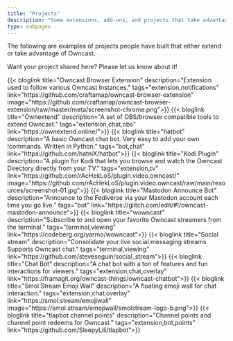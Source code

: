 ```yaml
---
title: "Projects"
description: "Some extensions, add-ons, and projects that take advantage of Owncast."
type: subpages
---
```


The following are examples of projects people have built that either extend or take advantage of Owncast.

Want your project shared here? Please let us know about it!

<div id="blog-previews">
    <section class="cards-wrapper">
        {{< bloglink title="Owncast Browser Extension" description="Extension used to follow various Owncast Instances." tags="extension,notifications" link="https://github.com/craftamap/owncast-browser-extension" image="https://github.com/craftamap/owncast-browser-extension/raw/master/meta/screenshot-chrome.png">}}
        {{< bloglink title="Ownextend" description="A set of OBS/browser compatible tools to extend Owncast." tags="extension,chat,obs" link="https://ownextend.online/">}}
        {{< bloglink title="hatbot" description="A basic Owncast chat bot. Very easy to add your own !commands. Written in Python." tags="bot,chat" link="https://github.com/hatniX/hatbot">}}
        {{< bloglink title="Kodi Plugin" description="A plugin for Kodi that lets you browse and watch the Owncast Directory directly from your TV." tags="extension,tv" link="https://github.com/rAcHekLoS/plugin.video.owncast/" image="https://github.com/rAcHekLoS/plugin.video.owncast/raw/main/resources/screenshot-01.jpg">}}
        {{< bloglink title="Mastodon Announce Bot" description="Announce to the Fediverse via your Mastodon account each time you go live." tags="bot" link="https://glitch.com/edit/#!/owncast-mastodon-announce">}}
        {{< bloglink title="wowncast" description="Subscribe to and open your favorite Owncast streamers from the terminal." tags="terminal,viewing" link="https://codeberg.org/yarmo/wowncast">}}
        {{< bloglink title="Social stream" description="Consolidate your live social messaging streams Supports Owncast chat." tags="terminal,viewing" link="https://github.com/steveseguin/social_stream">}}
        {{< bloglink title="Chat Bot" description="A chat bot with a ton of features and fun interactions for viewers." tags="extension,chat,overlay" link="https://framagit.org/owncast-things/owncast-chatbot">}}
        {{< bloglink title="Smol Stream Emoji Wall" description="A floating emoji wall for chat interaction." tags="extension,chat,overlay" link="https://smol.stream/emojiwall" image="https://smol.stream/emojiwall/smolstream-logo-b.png">}}
        {{< bloglink title="tlapbot channel points" description="Channel points and channel point redeems for Owncast." tags="extension,bot,points" link="https://github.com/SleepyLili/tlapbot">}}
    </section>
</div>

